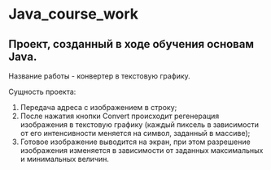 # Java_course_work

## Проект, созданный в ходе обучения основам Java.

Название работы - конвертер в текстовую графику.

Сущность проекта:
1. Передача адреса с изображением в строку;
2. После нажатия кнопки Convert происходит регенерация изображения в текстовую графику (каждый пиксель в зависимости от его интенсивности меняется на символ,
заданный в массиве);
3. Готовое изображение выводится на экран, при этом разрешение изображения изменяется в зависимости от заданных максимальных и минимальных величин.
 
